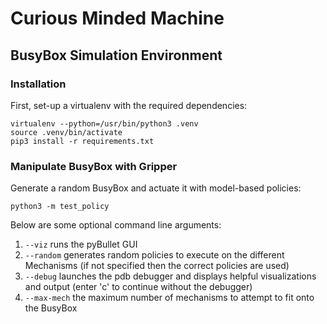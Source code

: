 # Curious Minded Machine

## BusyBox Simulation Environment

### Installation

First, set-up a virtualenv with the required dependencies:
```
virtualenv --python=/usr/bin/python3 .venv
source .venv/bin/activate
pip3 install -r requirements.txt
```

### Manipulate BusyBox with Gripper
Generate a random BusyBox and actuate it with model-based policies:

```python3 -m test_policy```

Below are some optional command line arguments:

  1. ```--viz``` runs the pyBullet GUI
  2. ```--random``` generates random policies to execute on the different Mechanisms (if not specified then the correct policies are used)
  3. ```--debug``` launches the pdb debugger and displays helpful visualizations and output (enter 'c' to continue without the debugger)
  4. ```--max-mech``` the maximum number of mechanisms to attempt to fit onto the BusyBox
